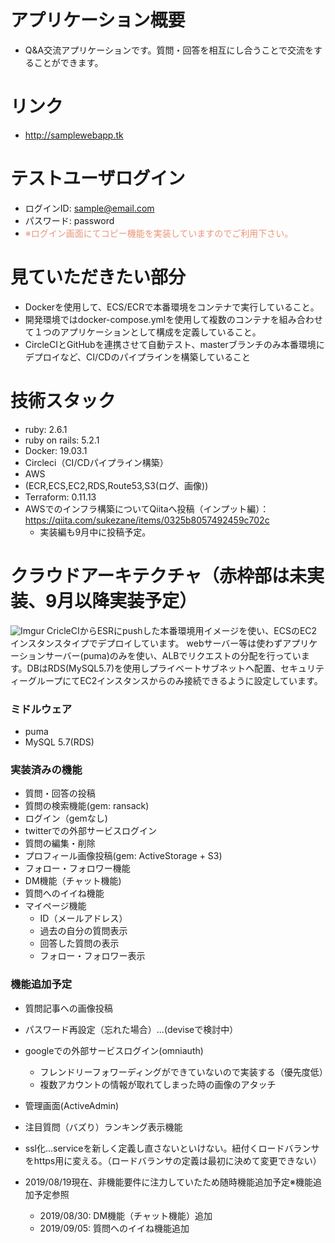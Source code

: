 # アプリケーション概要
- Q&A交流アプリケーションです。質問・回答を相互にし合うことで交流をすることができます。

# リンク
- http://samplewebapp.tk

# テストユーザログイン
- ログインID: sample@email.com
- パスワード: password
- <font color="DarkSalmon">※ログイン画面にてコピー機能を実装していますのでご利用下さい。</font>

# 見ていただきたい部分
- Dockerを使用して、ECS/ECRで本番環境をコンテナで実行していること。
- 開発環境ではdocker-compose.ymlを使用して複数のコンテナを組み合わせて１つのアプリケーションとして構成を定義していること。
- CircleCIとGitHubを連携させて自動テスト、masterブランチのみ本番環境にデプロイなど、CI/CDのパイプラインを構築していること

# 技術スタック
- ruby: 2.6.1
- ruby on rails: 5.2.1
- Docker: 19.03.1
- Circleci（CI/CDパイプライン構築）
- AWS
 - (ECR,ECS,EC2,RDS,Route53,S3(ログ、画像))
- Terraform: 0.11.13
- AWSでのインフラ構築についてQiitaへ投稿（インプット編）：https://qiita.com/sukezane/items/0325b8057492459c702c
  - 実装編も9月中に投稿予定。
  
# クラウドアーキテクチャ（赤枠部は未実装、9月以降実装予定）
![Imgur](https://i.imgur.com/T3vR6A8.png)
CricleCIからESRにpushした本番環境用イメージを使い、ECSのEC2インスタンスタイプでデプロイしています。 webサーバー等は使わずアプリケーションサーバー(puma)のみを使い、ALBでリクエストの分配を行っています。DBはRDS(MySQL5.7)を使用しプライベートサブネットへ配置、セキュリティーグループにてEC2インスタンスからのみ接続できるように設定しています。

### ミドルウェア
- puma
- MySQL 5.7(RDS)

### 実装済みの機能
- 質問・回答の投稿
- 質問の検索機能(gem: ransack)
- ログイン（gemなし)
- twitterでの外部サービスログイン
- 質問の編集・削除
- プロフィール画像投稿(gem: ActiveStorage + S3)
- フォロー・フォロワー機能
- DM機能（チャット機能)
- 質問へのイイね機能
- マイページ機能
  - ID（メールアドレス）
  - 過去の自分の質問表示
  - 回答した質問の表示
  - フォロー・フォロワー表示

### 機能追加予定
- 質問記事への画像投稿
- パスワード再設定（忘れた場合）...(deviseで検討中）
- googleでの外部サービスログイン(omniauth)
  - フレンドリーフォワーディングができていないので実装する（優先度低）
  - 複数アカウントの情報が取れてしまった時の画像のアタッチ
- 管理画面(ActiveAdmin)
- 注目質問（バズり）ランキング表示機能
- ssl化...serviceを新しく定義し直さないといけない。紐付くロードバランサをhttps用に変える。（ロードバランサの定義は最初に決めて変更できない）


- 2019/08/19現在、非機能要件に注力していたため随時機能追加予定※機能追加予定参照
  - 2019/08/30: DM機能（チャット機能）追加
  - 2019/09/05: 質問へのイイね機能追加

